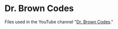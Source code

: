 # Dr. Brown Codes

Files used in the YouTube channel "[Dr. Brown Codes](https://www.youtube.com/channel/UC1xqq0-veQphqkl4AjyQEjQ)."
